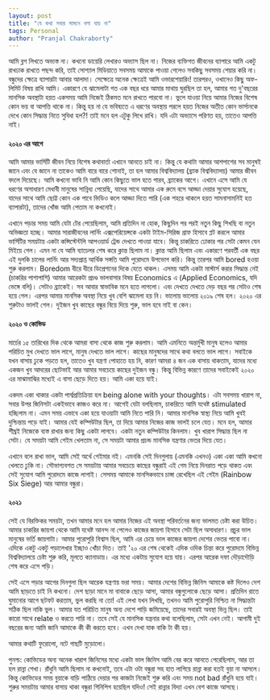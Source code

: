```yaml
---
layout: post
title: "যে কথা সবার সামনে বলা যায় না"
tags: Personal
author: "Pranjal Chakraborty"
---
```


আমি ব্লগ লিখতে অভ্যস্ত না। কখনো ডায়েরি লেখারও অভ্যাস ছিল না। নিজের ব্যক্তিগত জীবনের ব্যাপারে আমি একটু রাখঢাক রাখতে পছন্দ করি, তাই সোশ্যাল মিডিয়াতে সবসময়
আমাকে পাওয়া গেলেও সবকিছু সবসময় শেয়ার করি না। বন্ধুদের ক্ষেত্রে ব্যাপারটা আবার আলাদা। সেক্ষেত্রে অনেক ক্ষেত্রেই আমি ওভারশেয়ারিং! তারপরও, ওখানেও কিছু অফ-লিমিট বিষয় রাখি
আমি। একারণে যে ঝামেলাটা গত এক বছর ধরে আমার মাথায় ঘুরছিল তা হল, আমার গত দু'বছরের মানসিক অবস্থাটা হয়ত একসময় আমি নিজেই ঠিকমত মনে রাখতে পারবো না। 
ভুলে যাওয়া নিয়ে আমার নিজের বিশেষ কোন ভয় বা আপত্তি থাকে না। কিন্তু হয় না যে ভবিষ্যতে এ ধরণের অবস্থায় পরলে হয়ত নিজের অতীত কোন ভার্সানকে দেখে কোন সিদ্ধান্ত নিতে সুবিধা
হল?! তাই মনে হল এটুকু লিখে রাখি। যদি এটা অভ্যাসে পরিণত হয়, তাতেও আপত্তি নাই।

#### ২০২০ এর আগে

আমি আমার ভার্সিটি জীবন নিয়ে বিশেষ কথাবার্তা এখানে আনতে চাই না। কিন্তু যে কথাটা আমার আশপাশের সব মানুষই জানে এবং যে জানে না তাকেও আমি বারে বারে শোনাই, তা হল
আমার বিশ্ববিদ্যালয় (ব্র্যাক বিশ্ববিদ্যালয়) আমার জীবন বদলে দিয়েছে। আমি কখনো ভাবি নি আমি কোন কিছুতে ভাল হতে পারব, ব্র্যাকের আগে। এখানে এসে আমি যে ধরণের অসাধারণ 
মেধাবী মানুষের সান্নিধ্য পেয়েছি, যাদের সাথে আমার এক রুমে বসে আড্ডা দেয়ার সুযোগ হয়েছে, যাদের সাথে আমি ছোট্ট কোন এক পাবে ভিডিও কলে আড্ডা দিতে পারি (এক শহরে থাকলে
হয়ত সামনাসামনিই হত ব্যাপারটা), তাদের খোঁজ আমি পেতাম না কখনোই।

এখানে পড়ার সময় আমি যেটা টের পেয়েছিলাম, আমি প্রতিদিন না হোক, কিছুদিন পর পরই নতুন কিছু শিখছি বা নতুন অভিজ্ঞতা হচ্ছে। আমার সারাজীবনের লার্নিং এক্সপেরিয়েন্সকে একটা
টাইম-সিরিজ গ্রাফ হিসাবে প্লট করলে আমার ভার্সিটির সময়টায় একটা কন্সিস্টেন্টলি আপওয়ার্ড ট্রেন্ড দেখতে পাওয়া যাবে। কিন্তু চাকরিতে ঢোকার পর সেটা কেমন যেন মিইয়ে গেল। এমন না
যে আমি ব্যাচেলর শেষ করে ক্লান্ত ছিলাম না। ক্লান্ত আমি ছিলাম এবং একারণে পরবর্তী এক বছর এই দুলকি চালের লার্নিং আর সদ্যপ্রাপ্ত আর্থিক সঙ্গতি আমি পুরোদমে উপভোগ করি। কিন্তু 
তারপর আমি bored হওয়া শুরু করলাম। Boredom ধীরে ধীরে ডিপ্রেশনের দিকে যেতে থাকল। এসময় আমি একটা মাস্টার্স করার সিদ্ধান্ত নেই (চাকরির পাশাপাশি) আমার আরেকটা প্রচণ্ড 
ভালবাসার বিষয় Economics এ (Applied Economics, যদি ভেঙ্গে বলি)। সেটাও ব্র্যাকেই। সব আবার স্বাভাবিক মনে হতে লাগলো। এবং দেখতে দেখতে দেড় বছর পর সেটাও শেষ হয়ে গেল। 
এরপর আমার মানসিক অবস্থা নিয়ে খুব বেশি ঝামেলা হয় নি। ভালোয় ভালোয় ২০১৯ শেষ হল। ২০২০ এর শুরুটাও ভালই গেল। দুইজন খুব কাছের বন্ধুর বিয়ে দিয়ে শুরু, ভাল হবে নাই বা কেন।

#### ২০২০ ও কোভিড

মার্চের ১৫ তারিখের দিক থেকে আমরা বাসা থেকে কাজ শুরু করলাম। আমি এমনিতে অন্তর্মুখী মানুষ হলেও আমার পরিচিত মুখ দেখতে ভাল লাগে, মানুষ দেখতে ভাল লাগে। কাছের মানুষদের সাথে
কথা বলতে ভাল লাগে। সবাইকে যখন বাসায় ঢুকে পড়তে হল, তাতেও খুব যন্ত্রণা পোহাতে হয় নি, কারণ আমরা ৪ জন এক বাসায় থাকতাম, যাদের মধ্যে একজন খুব আদরের ছোটভাই আর 
আমার সবচেয়ে কাছের দুইজন বন্ধু। কিন্তু বিভিন্ন কারণে তাদের সবাইকেই ২০২০ এর মাঝামাঝির মধ্যেই এ বাসা ছেড়ে দিতে হয়। আমি একা হয়ে যাই।

একদম একা থাকার একটা পার্শ্বপ্রতিক্রিয়া হল being alone with your thoughts। এটা সবসময় খারাপ না, সবার উপর জিনিসটা একইভাবে কাজও করে না। আগেই যেটা বলছিলাম, চাকরিতে
আমি যথেষ্ট stimulated হচ্ছিলাম না। এমন সময় এভাবে একা হয়ে যাওয়াটা আমি নিতে পারি নি। আমার মানসিক স্বাস্থ্য নিয়ে আমি খুবই দুশ্চিন্তায় পড়ে যাই। আমার যেই কম্পিউটার ছিল, তা দিয়ে 
আমার নিজের কাজ ভালই চলে যেত। মনে হল, আমার শীঘ্রই নিজেকে ব্যস্ত রাখার জন্য কিছু একটা লাগবে। একটা নতুন কম্পিউটার কিনলাম। খুব খারাপ সিদ্ধান্ত ছিল না সেটা। যে সময়টা আমি
গেইম খেলতাম না, সে সময়টা আমার প্রচন্ড মানসিক যন্ত্রণার ভেতর দিয়ে যেত।

এখানে বলে রাখা ভাল, আমি সেই অর্থে গেইমার নই। এমনকি সেই দিনগুলায় (এমনকি এখনও) একা একা আমি কখনো খেলতে ঢুকি না। সৌভাগ্যবশত সে সময়টায় আমার সবচেয়ে কাছের বন্ধুরাই
এই গেম নিয়ে দিনরাত পড়ে থাকত এবং সেই সুযোগ আমি পুরোদমে কাজে লাগাই। সেসময় আমাকে মানসিকভাবে চাঙ্গা রেখেছিল এই গেইম (Rainbow Six Siege) আর আমার বন্ধুরা।

#### ২০২১

সেই যে বিরক্তিকর সময়টা, তখন আমার মনে হল আমার নিজের এই অবস্থা পরিবর্তনের জন্য ভালমত চেষ্টা করা উচিত। আমার চাকরির জায়গা থেকে আমি যথেষ্ট আনন্দ না পেলেও কাজের জায়গা
হিসাবে সেটা ছিল অসাধারণ। প্রচুর ভাল মানুষের ভর্তি জায়গাটা। আমার পুরোপুরি বিশ্বাস ছিল, আমি এর চেয়ে ভাল কাজের জায়গা দেশের ভেতর পাবো না। এদিকে একটু একটু পড়ালেখার ইচ্ছাও 
খোঁচা দিত। তাই '২০ এর শেষ থেকেই এদিক ওদিক চিন্তা করে পুরোদমে বিভিন্ন বিশ্ববিদ্যালয়ে চেষ্টা শুরু করি, মূলতে ক্যানাডায়। এর মধ্যে একটায় সুযোগ হয়ে যায়। এরপর আরেক দফা দৌড়াদৌড়ি
শেষ করে এসে পড়ি।

সেই এসে পড়ার আগের দিনগুলা ছিল আরেক যন্ত্রণায় ভরা সময়। আমার দেশের বিভিন্ন জিনিস আমাকে কষ্ট দিলেও দেশ আমি ছাড়তে চাই নি কখনো। দেশ ছাড়া মানে মা বাবাকে ছেড়ে আসা,
আমার বন্ধুগুলোকে ছেড়ে আসা। প্রতিদিন রাতে ঘুমানোর আগে ছটফট করতাম, ভুল করছি না তো! এই লেখা যখন লিখছি, তখনও আমি পুরোপুরি নিশ্চিত না সিদ্ধান্তটা সঠিক ছিল নাকি ভুল। 
আমার যত পরিচিত মানুষ অন্য দেশে পাড়ি জমিয়েছে, তাদের সবারই অবস্থা ভিন্ন ছিল। তাই কারো সাথে relate ও করতে পারি না। তবে সেই যে মানসিক যন্ত্রনার কথা বলেছিলাম, সেটা এখন নেই।
আগামী দুই বছরের জন্য আমি জানি আমাকে কী কী করতে হবে। এখন দেখা যাক বাকি টা কী হয়।

আমার কথাটি ফুরোলো, নটে গাছটি মুড়োলো।

পুনশ্চ: কোভিডের অন্য অনেক খারাপ জিনিসের মধ্যে একটা ভাল জিনিস আমি বের করে আনতে পেরেছিলাম, আর তা হল রান্না শেখা। রাঁধুনি আমি ছিলাম না কখনোই, তবে এটা ওটা বন্ধুরা সহ 
হাত লাগিয়ে রান্না করা হতই বুয়া না আসলে। কিন্তু কোভিডের সময় বুয়াকে বাড়ি পাঠিয়ে দেয়ার পর কাজটা নিজেই শুরু করি এবং সময় not bad রাঁধুনি হয়ে যাই। শুরুর সময়টায় আমার
বাসায় থাকা বন্ধুরা গিনিপিগ হয়েছিল যদিও! সেই রান্নার বিদ্যা এখন বেশ কাজে আসছে।
